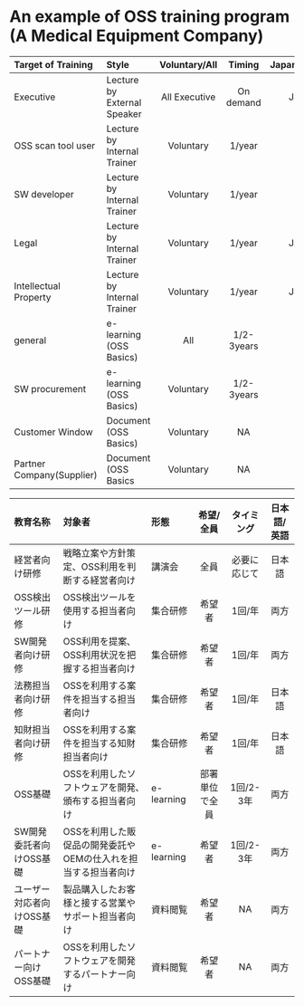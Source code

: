 # An example of OSS training program (A Medical Equipment Company)

|  Target of Training | Style   | Voluntary/All | Timing    | Japanese/English |
|:--------------------|:--------|:-------------:|:---------:|:--------:|
|  Executive          | Lecture by External Speaker | All Executive | On demand |  Japanese      |
|  OSS scan tool user | Lecture by Internal Trainer |  Voluntary   | 1/year    |  Both      |
|  SW developer       | Lecture by Internal Trainer |  Voluntary   | 1/year    |  Both      |
|  Legal              | Lecture by Internal Trainer |  Voluntary   | 1/year    |  Japanese  |
| Intellectual Property | Lecture by Internal Trainer | Voluntary  | 1/year    |  Japanese  |
| general  | e-learning (OSS Basics)|  All      | 1/2-3years|  Both      |
| SW procurement  | e-learning (OSS Basics) | Voluntary | 1/2-3years|   Both  |
| Customer Window  | Document (OSS Basics)| Voluntary | NA  |  Both      |
| Partner Company(Supplier) | Document (OSS Basics | Voluntary |  NA  |   Both  |


| 教育名称 |  対象者 | 形態   | 希望/全員 | タイミング    | 日本語/英語 |
|:--------|:--------------------|:--------|:-------------:|:---------:|:--------:|
| 経営者向け研修 |  戦略立案や方針策定、OSS利用を判断する経営者向け | 講演会 | 全員 | 必要に応じて |  日本語      |
| OSS検出ツール研修 | OSS検出ツールを使用する担当者向け | 集合研修 |  希望者 | 1回/年  |  両方      |
| SW開発者向け研修 | OSS利用を提案､OSS利用状況を把握する担当者向け | 集合研修 |  希望者   | 1回/年  |  両方      |
| 法務担当者向け研修 | OSSを利用する案件を担当する担当者向け | 集合研修 |  希望者   | 1回/年  |  日本語    |
| 知財担当者向け研修 | OSSを利用する案件を担当する知財担当者向け | 集合研修 | 希望者  | 1回/年  |  日本語    |
| OSS基礎 | OSSを利用したソフトウェアを開発､頒布する担当者向け | e-learning |  部署単位で全員    | 1回/2-3年 |  両方    |
| SW開発委託者向けOSS基礎 | OSSを利用した販促品の開発委託やOEMの仕入れを担当する担当者向け | e-learning| 希望者 | 1回/2-3年 | 両方 |
| ユーザー対応者向けOSS基礎 | 製品購入したお客様と接する営業やサポート担当者向け | 資料閲覧| 希望者 | NA  |  両方      |
| パートナー向けOSS基礎 | OSSを利用したソフトウェアを開発するパートナー向け | 資料閲覧 | 希望者 |  NA  |   両方  |
